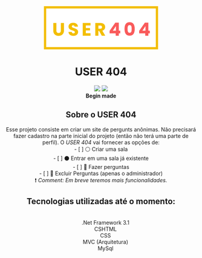 <div align="center">
  <img src="/wwwroot/SVGs/logo-yellow.svg">
  <h1>USER 404</h1>
  <aside>
    <img src="https://img.shields.io/badge/status-🌓%20Begin%20Made-blue" >
    <img src="https://img.shields.io/github/license/EmilyFelicio/USER404" >
    <br>
      <strong>Begin made</strong>
  </aside>
</div>

<div align="center">
	<h2>Sobre o USER 404</h2>
	Esse projeto consiste em criar um site de pergunts anônimas. Não precisará fazer cadastro na parte inicial do projeto (então não terá uma parte de perfil).
	O <i>USER 404</i> vai fornecer as opções de:
	<br>
	- [ ] ⚪ Criar uma sala
	<br>
	- [ ] ⚫ Entrar em uma sala já existente
	<br>
	- [ ] 🔴 Fazer perguntas
	<br>
	- [ ] 🔵 Excluir Perguntas (apenas o administrador)
	<br>
	❗ <i> Comment: Em breve teremos mais funcionalidades.</i>	
</div>

<div align="center">
	<h2>Tecnologias utilizadas até o momento:</h2>
	<ul>
		<br>
	    .Net Framework 3.1  
		<br>
	    CSHTML
		<br>
	    CSS
		<br>
	    MVC (Arquitetura)
		<br>
	    MySql
		<br>
	</ul>
</div>

